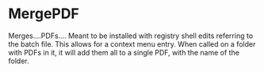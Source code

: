 # MergePDF
Merges....PDFs....
Meant to be installed with registry shell edits referring to the batch file. This allows for a context menu entry. When called on a folder with PDFs in it, it will add them all to a single PDF, with the name of the folder. 
